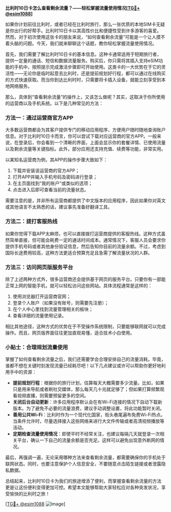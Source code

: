 **比利时10日卡怎么查看剩余流量？——轻松掌握流量使用情况[[TG💪+ @esim1088](https://t.me/s/esim1088)]**

如果你计划前往比利时，或者已经在比利时旅行，那么一张优质的本地SIM卡无疑是你出行的好帮手。比利时10日卡以其高性价比和便捷性受到许多游客的喜爱。然而，对于初次使用这张卡的朋友来说，“如何查看剩余流量”可能是一个让人摸不着头脑的问题。今天，我们就来聊聊这个话题，教你轻松掌握流量使用情况。

首先，我们需要了解比利时10日卡的基本信息。这种卡通常适用于短期旅行者，提供一定量的通话、短信和数据流量服务。购买后，你只需将其插入支持eSIM功能的手机中，按照提示完成激活步骤即可开始使用。这类卡的一大优势在于它的灵活性——无论你是临时起意去比利时，还是提前规划好行程，都可以通过在线购买的方式快速获取。而当你到达比利时时，只需要将卡插入设备，就能立刻享受到本地网络服务。

那么，具体到“查看剩余流量”的操作上，又该怎么做呢？其实，这取决于你所使用的运营商以及手机系统。以下是几种常见的方法：

### 方法一：通过运营商官方APP

大多数运营商都会为其客户提供专门的移动应用程序，方便用户随时随地查询账户信息。对于比利时10日卡而言，你可以尝试下载对应运营商的官方APP。一般来说，在登录后，你会看到一个清晰的界面，上面会显示你的套餐详情、已使用流量以及剩余流量等关键指标。此外，部分应用还支持充值、续费等功能，非常实用。

以某知名运营商为例，其APP的操作步骤大致如下：
1. 下载并安装该运营商的官方APP；
2. 打开APP并输入手机号码及密码进行登录；
3. 在主页面找到“我的账户”或类似的选项；
4. 点击进入后即可查看当前的流量状态。

需要注意的是，并非所有运营商都提供了中文版本的应用程序，因此如果你对英文或其他语言不太熟悉的话，建议事先准备好翻译工具。

### 方法二：拨打客服热线

如果你觉得下载APP太麻烦，也可以直接拨打运营商提供的客服热线。这种方式虽然简单直接，但可能会耗费一定的通话时间成本。通常情况下，客服人员会要求你提供手机号码或者其他身份验证信息，然后告知你目前的流量余额。不过，考虑到国际长途费用较高，这种方法更适合预算充足且急需了解流量状况的人群。

### 方法三：访问网页版服务平台

除了上述两种方式外，很多运营商还会提供基于网页的服务平台。只要你有一部能正常上网的智能手机，就可以轻松访问这些网站。具体流程通常是这样的：
1. 使用浏览器打开运营商官网；
2. 登录个人账户（如果没有账号，则需要先注册）；
3. 在个人中心里找到流量管理相关的板块；
4. 查看详细的流量使用记录。

相比其他途径，这种方式的优势在于不受操作系统限制，只要能够联网就可以完成操作。而且，网页版界面往往更加直观易懂，适合技术小白使用。

### 小贴士：合理规划流量使用

掌握了如何查看剩余流量之后，我们还需要学会合理安排自己的流量消耗。毕竟，谁都不想在关键时刻发现流量已经耗尽吧！以下几点建议或许可以帮助你更好地利用手中的资源：

- **提前规划行程**：根据你的旅行计划，估算每天大概需要多少流量。比如，如果只是用来导航或者刷社交媒体，那么每天几十兆就足够了；但如果打算频繁观看视频直播，则需要预留更多的空间。
- **关闭后台自动更新**：许多应用程序默认会在有Wi-Fi连接的情况下自动下载新版本。为了避免不必要的流量浪费，建议手动调整设置，将此功能暂时关闭。
- **善用公共Wi-Fi**：比利时作为一个现代化国家，街头巷尾遍布免费Wi-Fi热点。当条件允许时，尽量选择接入这些网络来进行大文件传输或者高清视频播放等活动。
- **定期检查流量使用情况**：即使平时不经常关注，也建议每隔几天就登录一次相关平台，确认一下自己的流量余额是否充足。这样可以避免出现意外断网的情况。

最后，再强调一遍，无论采用哪种方法来查看剩余流量，都需要确保你的手机处于联网状态。同时，也要注意保护个人信息安全，不要随意点击陌生链接或者泄露隐私数据。

总结起来，比利时10日卡为我们的旅途增添了便利，而掌握查看剩余流量的方法更是让这份便利变得更加可控。希望本文能够帮助大家轻松应对各种突发状况，享受愉快的比利时之旅！

[[TG💪+ @esim1088](https://t.me/s/esim1088) ![Image](https://i.postimg.cc/4NQfJmqS/Snipaste-2025-05-13-00-14-12.png)]